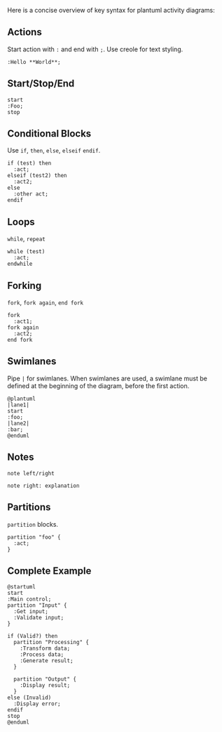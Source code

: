 Here is a concise overview of key syntax for plantuml activity diagrams:

## Actions

Start action with `:` and end with `;`. Use creole for text styling.

```plantuml
:Hello **World**;
```

## Start/Stop/End

```plantuml
start
:Foo;
stop
``` 

## Conditional Blocks

Use `if`, `then`, `else`, `elseif` `endif`.

```plantuml  
if (test) then 
  :act;
elseif (test2) then
  :act2;
else
  :other act;
endif
```

## Loops

`while`, `repeat`

```plantuml
while (test)
  :act;
endwhile
```

## Forking

`fork`, `fork again`, `end fork`

```plantuml
fork
  :act1; 
fork again
  :act2;
end fork  
```

## Swimlanes

Pipe `|` for swimlanes. 
When swimlanes are used, a swimlane must be defined at the beginning of the diagram, before the first action.

```plantuml
@plantuml
|lane1|
start
:foo;
|lane2|
:bar;
@enduml
```

## Notes

`note left/right`

```plantuml
note right: explanation
```

## Partitions

`partition` blocks.

```plantuml
partition "foo" {
  :act; 
}
```

## Complete Example

```plantuml
@startuml
start
:Main control;
partition "Input" {
  :Get input;
  :Validate input; 
}

if (Valid?) then
  partition "Processing" {
    :Transform data;
    :Process data;
    :Generate result;
  }
  
  partition "Output" {
    :Display result; 
  }
else (Invalid)
  :Display error;
endif
stop
@enduml
```